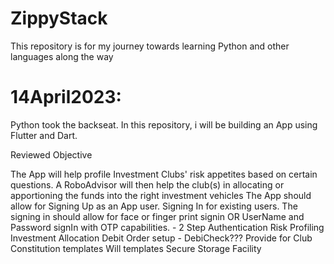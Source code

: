 # ZippyStack
This repository is for my journey towards learning Python and other languages along the way

# 14April2023: 
Python took the backseat. In this repository, i will be building an App using Flutter and Dart.

Reviewed Objective

The App will help profile Investment Clubs' risk appetites based on certain questions.
A RoboAdvisor will then help the club(s) in allocating or apportioning the funds into the right investment vehicles
The App should allow for
   Signing Up as an App user.
   Signing In for existing users.
      The signing in should allow for face or finger print signin OR
      UserName and Password signIn with OTP capabilities. - 2 Step Authentication
Risk Profiling
Investment Allocation
Debit Order setup - DebiCheck???
Provide for Club Constitution templates
Will templates
Secure Storage Facility